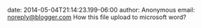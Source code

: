 date: 2014-05-04T21:14:23.199-06:00
author: Anonymous
email: noreply@blogger.com
How this file upload to microsoft word?